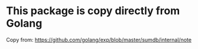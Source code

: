 # This package is copy directly from Golang

Copy from: https://github.com/golang/exp/blob/master/sumdb/internal/note
